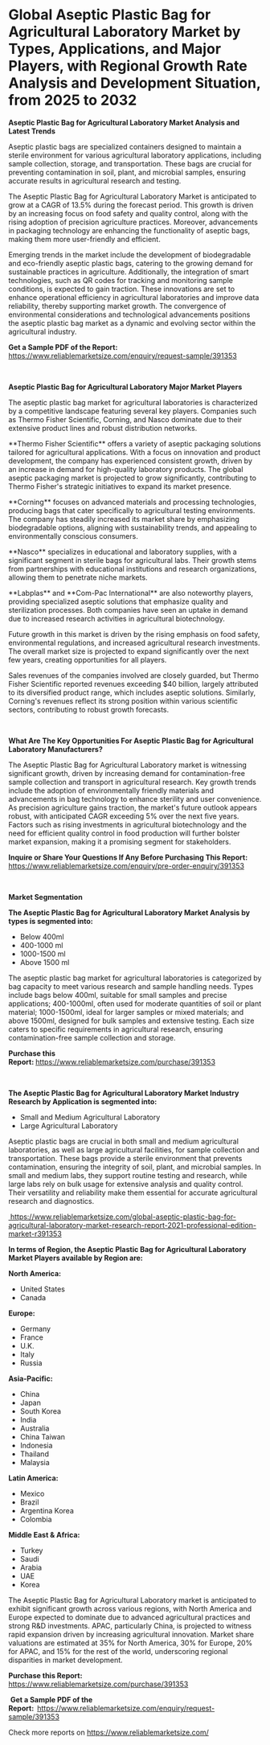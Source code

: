<p><h1>Global Aseptic Plastic Bag for Agricultural Laboratory Market by Types, Applications, and Major Players, with Regional Growth Rate Analysis and Development Situation, from 2025 to 2032</h1></p><p><strong>Aseptic Plastic Bag for Agricultural Laboratory Market Analysis and Latest Trends</strong></p>
<p><p>Aseptic plastic bags are specialized containers designed to maintain a sterile environment for various agricultural laboratory applications, including sample collection, storage, and transportation. These bags are crucial for preventing contamination in soil, plant, and microbial samples, ensuring accurate results in agricultural research and testing.</p><p>The Aseptic Plastic Bag for Agricultural Laboratory Market is anticipated to grow at a CAGR of 13.5% during the forecast period. This growth is driven by an increasing focus on food safety and quality control, along with the rising adoption of precision agriculture practices. Moreover, advancements in packaging technology are enhancing the functionality of aseptic bags, making them more user-friendly and efficient.</p><p>Emerging trends in the market include the development of biodegradable and eco-friendly aseptic plastic bags, catering to the growing demand for sustainable practices in agriculture. Additionally, the integration of smart technologies, such as QR codes for tracking and monitoring sample conditions, is expected to gain traction. These innovations are set to enhance operational efficiency in agricultural laboratories and improve data reliability, thereby supporting market growth. The convergence of environmental considerations and technological advancements positions the aseptic plastic bag market as a dynamic and evolving sector within the agricultural industry.</p></p>
<p><strong>Get a Sample PDF of the Report:&nbsp;</strong> <a href="https://www.reliablemarketsize.com/enquiry/request-sample/391353?utm_campaign=1996&utm_medium=2&utm_source=Github&utm_content=ia&utm_term=16012025&utm_id=aseptic-plastic-bag-for-agricultural-laboratory">https://www.reliablemarketsize.com/enquiry/request-sample/391353</a></p>
<p>&nbsp;</p>
<p><strong>Aseptic Plastic Bag for Agricultural Laboratory Major Market Players</strong></p>
<p><p>The aseptic plastic bag market for agricultural laboratories is characterized by a competitive landscape featuring several key players. Companies such as Thermo Fisher Scientific, Corning, and Nasco dominate due to their extensive product lines and robust distribution networks.</p><p>**Thermo Fisher Scientific** offers a variety of aseptic packaging solutions tailored for agricultural applications. With a focus on innovation and product development, the company has experienced consistent growth, driven by an increase in demand for high-quality laboratory products. The global aseptic packaging market is projected to grow significantly, contributing to Thermo Fisher's strategic initiatives to expand its market presence.</p><p>**Corning** focuses on advanced materials and processing technologies, producing bags that cater specifically to agricultural testing environments. The company has steadily increased its market share by emphasizing biodegradable options, aligning with sustainability trends, and appealing to environmentally conscious consumers.</p><p>**Nasco** specializes in educational and laboratory supplies, with a significant segment in sterile bags for agricultural labs. Their growth stems from partnerships with educational institutions and research organizations, allowing them to penetrate niche markets.</p><p>**Labplas** and **Com-Pac International** are also noteworthy players, providing specialized aseptic solutions that emphasize quality and sterilization processes. Both companies have seen an uptake in demand due to increased research activities in agricultural biotechnology.</p><p>Future growth in this market is driven by the rising emphasis on food safety, environmental regulations, and increased agricultural research investments. The overall market size is projected to expand significantly over the next few years, creating opportunities for all players. </p><p>Sales revenues of the companies involved are closely guarded, but Thermo Fisher Scientific reported revenues exceeding $40 billion, largely attributed to its diversified product range, which includes aseptic solutions. Similarly, Corning's revenues reflect its strong position within various scientific sectors, contributing to robust growth forecasts.</p></p>
<p>&nbsp;</p>
<p><strong>What Are The Key Opportunities For Aseptic Plastic Bag for Agricultural Laboratory Manufacturers?</strong></p>
<p><p>The Aseptic Plastic Bag for Agricultural Laboratory market is witnessing significant growth, driven by increasing demand for contamination-free sample collection and transport in agricultural research. Key growth trends include the adoption of environmentally friendly materials and advancements in bag technology to enhance sterility and user convenience. As precision agriculture gains traction, the market's future outlook appears robust, with anticipated CAGR exceeding 5% over the next five years. Factors such as rising investments in agricultural biotechnology and the need for efficient quality control in food production will further bolster market expansion, making it a promising segment for stakeholders.</p></p>
<p><strong>Inquire or Share Your Questions If Any Before Purchasing This Report:</strong> <a href="https://www.reliablemarketsize.com/enquiry/pre-order-enquiry/391353?utm_campaign=1996&utm_medium=2&utm_source=Github&utm_content=ia&utm_term=16012025&utm_id=aseptic-plastic-bag-for-agricultural-laboratory">https://www.reliablemarketsize.com/enquiry/pre-order-enquiry/391353</a></p>
<p>&nbsp;</p>
<p><strong>Market Segmentation</strong></p>
<p><strong>The Aseptic Plastic Bag for Agricultural Laboratory Market Analysis by types is segmented into:</strong></p>
<p><ul><li>Below 400ml</li><li>400-1000 ml</li><li>1000-1500 ml</li><li>Above 1500 ml</li></ul></p>
<p><p>The aseptic plastic bag market for agricultural laboratories is categorized by bag capacity to meet various research and sample handling needs. Types include bags below 400ml, suitable for small samples and precise applications; 400-1000ml, often used for moderate quantities of soil or plant material; 1000-1500ml, ideal for larger samples or mixed materials; and above 1500ml, designed for bulk samples and extensive testing. Each size caters to specific requirements in agricultural research, ensuring contamination-free sample collection and storage.</p></p>
<p><strong>Purchase this Report:&nbsp;</strong><a href="https://www.reliablemarketsize.com/purchase/391353?utm_campaign=1996&utm_medium=2&utm_source=Github&utm_content=ia&utm_term=16012025&utm_id=aseptic-plastic-bag-for-agricultural-laboratory">https://www.reliablemarketsize.com/purchase/391353</a></p>
<p>&nbsp;</p>
<p><strong>The Aseptic Plastic Bag for Agricultural Laboratory Market Industry Research by Application is segmented into:</strong></p>
<p><ul><li>Small and Medium Agricultural Laboratory</li><li>Large Agricultural Laboratory</li></ul></p>
<p><p>Aseptic plastic bags are crucial in both small and medium agricultural laboratories, as well as large agricultural facilities, for sample collection and transportation. These bags provide a sterile environment that prevents contamination, ensuring the integrity of soil, plant, and microbial samples. In small and medium labs, they support routine testing and research, while large labs rely on bulk usage for extensive analysis and quality control. Their versatility and reliability make them essential for accurate agricultural research and diagnostics.</p></p>
<p><a href="https://www.reliablemarketsize.com/global-aseptic-plastic-bag-for-agricultural-laboratory-market-research-report-2021-professional-edition-market-r391353?utm_campaign=1996&utm_medium=2&utm_source=Github&utm_content=ia&utm_term=16012025&utm_id=aseptic-plastic-bag-for-agricultural-laboratory">&nbsp;https://www.reliablemarketsize.com/global-aseptic-plastic-bag-for-agricultural-laboratory-market-research-report-2021-professional-edition-market-r391353</a></p>
<p><strong>In terms of Region, the Aseptic Plastic Bag for Agricultural Laboratory Market Players available by Region are:</strong></p>
<p>
    <p> <strong> North America: </strong>
        <ul>
            <li>United States</li>
            <li>Canada</li>
        </ul>
        </p> 
    <p> <strong> Europe: </strong>
        <ul>
            <li>Germany</li>
            <li>France</li>
            <li>U.K.</li>
            <li>Italy</li>
            <li>Russia</li>
        </ul>
        </p> 
    <p> <strong> Asia-Pacific: </strong>
        <ul>
            <li>China</li>
            <li>Japan</li>
            <li>South Korea</li>
            <li>India</li>
            <li>Australia</li>
            <li>China Taiwan</li>
            <li>Indonesia</li>
            <li>Thailand</li>
            <li>Malaysia</li>
        </ul>
        </p> 
    <p> <strong> Latin America: </strong>
        <ul>
            <li>Mexico</li>
            <li>Brazil</li>
            <li>Argentina Korea</li>
            <li>Colombia</li>
        </ul>
        </p> 
    <p> <strong> Middle East & Africa: </strong>
        <ul>
            <li>Turkey</li>
            <li>Saudi</li>
            <li>Arabia</li>
            <li>UAE</li>
            <li>Korea</li>
        </ul>
    </p>
    </p>
<p><p>The Aseptic Plastic Bag for Agricultural Laboratory market is anticipated to exhibit significant growth across various regions, with North America and Europe expected to dominate due to advanced agricultural practices and strong R&D investments. APAC, particularly China, is projected to witness rapid expansion driven by increasing agricultural innovation. Market share valuations are estimated at 35% for North America, 30% for Europe, 20% for APAC, and 15% for the rest of the world, underscoring regional disparities in market development.</p></p>
<p><strong>Purchase this Report: </strong><a href="https://www.reliablemarketsize.com/purchase/391353?utm_campaign=1996&utm_medium=2&utm_source=Github&utm_content=ia&utm_term=16012025&utm_id=aseptic-plastic-bag-for-agricultural-laboratory">https://www.reliablemarketsize.com/purchase/391353</a></p>
<p>&nbsp;<strong>Get a Sample PDF of the Report:&nbsp;&nbsp;</strong><a href="https://www.reliablemarketsize.com/enquiry/request-sample/391353?utm_campaign=1996&utm_medium=2&utm_source=Github&utm_content=ia&utm_term=16012025&utm_id=aseptic-plastic-bag-for-agricultural-laboratory">https://www.reliablemarketsize.com/enquiry/request-sample/391353</a></p>
<p><strong></strong></p>
<p>Check more reports on <a href="https://www.reliablemarketsize.com/?utm_campaign=1996&utm_medium=2&utm_source=Github&utm_content=ia&utm_term=16012025&utm_id=aseptic-plastic-bag-for-agricultural-laboratory">https://www.reliablemarketsize.com/</a></p>